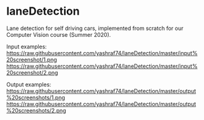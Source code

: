 # laneDetection
Lane detection for self driving cars, implemented from scratch for our Computer Vision course (Summer 2020).

Input examples:
https://raw.githubusercontent.com/yashraf74/laneDetection/master/input%20screenshot/1.png
https://raw.githubusercontent.com/yashraf74/laneDetection/master/input%20screenshot/2.png

Output examples:
https://raw.githubusercontent.com/yashraf74/laneDetection/master/output%20screenshots/1.png
https://raw.githubusercontent.com/yashraf74/laneDetection/master/output%20screenshots/2.png
